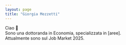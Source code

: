 ```yaml
---
layout: page
title: "Giorgia Mezzetti"
---
```


Ciao 👋  
Sono una dottoranda in Economia, specializzata in [aree].  
Attualmente sono sul Job Market 2025.
